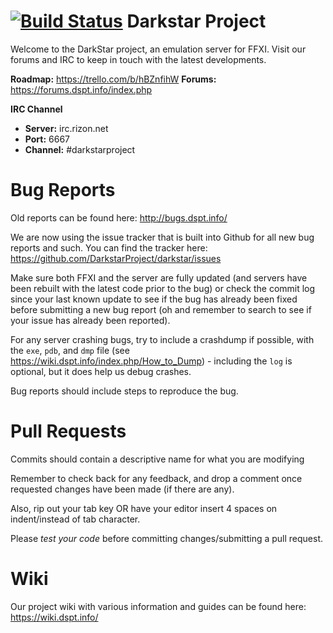 [![Build Status](https://travis-ci.org/DarkstarProject/darkstar.svg?branch=master)](https://travis-ci.org/DarkstarProject/darkstar)
Darkstar Project
========

Welcome to the DarkStar project, an emulation server for FFXI.
Visit our forums and IRC to keep in touch with the latest developments.

**Roadmap:** https://trello.com/b/hBZnfihW
**Forums:** https://forums.dspt.info/index.php

**IRC Channel**
 * **Server:** irc.rizon.net
 * **Port:** 6667
 * **Channel:** #darkstarproject

Bug Reports
========
Old reports can be found here: http://bugs.dspt.info/

We are now using the issue tracker that is built into Github for all new bug reports and such.
You can find the tracker here: https://github.com/DarkstarProject/darkstar/issues

Make sure both FFXI and the server are fully updated (and servers have been rebuilt with the latest code prior to the bug) or check the commit log since your last known update to see if the bug has already been fixed before submitting a new bug report (oh and remember to search to see if your issue has already been reported).

For any server crashing bugs, try to include a crashdump if possible, with the ```exe```, ```pdb```, and ```dmp``` file (see https://wiki.dspt.info/index.php/How_to_Dump) - including the ```log``` is optional, but it does help us debug crashes.

Bug reports should include steps to reproduce the bug.

Pull Requests
========
Commits should contain a descriptive name for what you are modifying

Remember to check back for any feedback, and drop a comment once requested changes have been made (if there are any).

Also, rip out your tab key OR have your editor insert 4 spaces on indent/instead of tab character.

Please *test your code* before committing changes/submitting a pull request.

Wiki
========
Our project wiki with various information and guides can be found here:
https://wiki.dspt.info/

